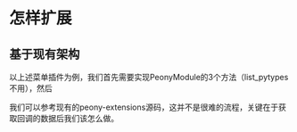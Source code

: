 # 怎样扩展

## 基于现有架构

以上述菜单插件为例，我们首先需要实现PeonyModule的3个方法（list\_pytypes不用），然后

我们可以参考现有的peony-extensions源码，这并不是很难的流程，关键在于获取回调的数据后我们该怎么做。

